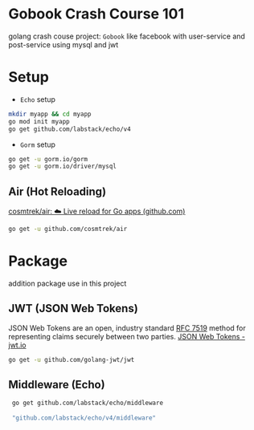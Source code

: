 # Gobook Crash Course 101
 golang crash couse project: `Gobook` like facebook  with user-service and post-service using mysql and jwt

# Setup

- `Echo` setup

```bash
mkdir myapp && cd myapp
go mod init myapp
go get github.com/labstack/echo/v4
```

- `Gorm` setup

```bash
go get -u gorm.io/gorm
go get -u gorm.io/driver/mysql
```

## Air (Hot Reloading)

[cosmtrek/air: ☁️ Live reload for Go apps (github.com)](https://github.com/cosmtrek/air)

```sh
go get -u github.com/cosmtrek/air
```

# Package

addition package use in this project

## JWT (JSON Web Tokens)

JSON Web Tokens are an open, industry standard [RFC 7519](https://tools.ietf.org/html/rfc7519) method for representing claims securely between two parties. [JSON Web Tokens - jwt.io](https://jwt.io/)

```bash
go get -u github.com/golang-jwt/jwt
```

## Middleware (Echo)

```sh
 go get github.com/labstack/echo/middleware
 
 "github.com/labstack/echo/v4/middleware"
```



